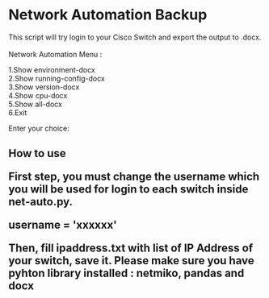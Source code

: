<h1>Network Automation Backup </h1>
<p>This script will try login to your Cisco Switch and export the output to .docx.<br><br>
Network Automation Menu : </p>

1.Show environment-docx<br>
2.Show running-config-docx<br>
3.Show version-docx<br>
4.Show cpu-docx<br>
5.Show all-docx<br>
6.Exit<br>

Enter your choice:<br>

<h2>How to use</b2>
<p>First step, you must change the username which you will be used for login to each switch inside net-auto.py.
<p>username = 'xxxxxx'
<p>Then, fill ipaddress.txt with list of IP Address of your switch, save it. Please make sure you have pyhton library installed : netmiko, pandas and docx